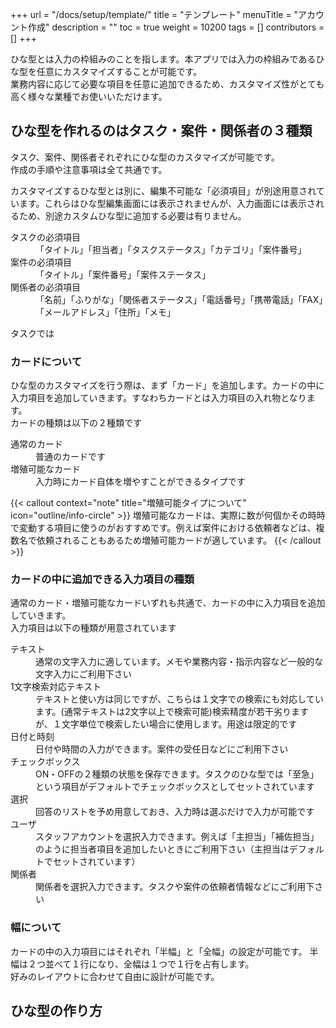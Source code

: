 +++
url = "/docs/setup/template/"
title = "テンプレート"
menuTitle = "アカウント作成"
description = ""
toc = true
weight = 10200
tags = []
contributors = []
+++

ひな型とは入力の枠組みのことを指します。本アプリでは入力の枠組みであるひな型を任意にカスタマイズすることが可能です。  
業務内容に応じて必要な項目を任意に追加できるため、カスタマイズ性がとても高く様々な業種でお使いいただけます。

## ひな型を作れるのはタスク・案件・関係者の３種類

タスク、案件、関係者それぞれにひな型のカスタマイズが可能です。  
作成の手順や注意事項は全て共通です。

カスタマイズするひな型とは別に、編集不可能な「必須項目」が別途用意されています。これらはひな型編集画面には表示されませんが、入力画面には表示されるため、別途カスタムひな型に追加する必要は有りません。

<dl class="basic">
<dt>タスクの必須項目</dt>
<dd>「タイトル」「担当者」「タスクステータス」「カテゴリ」「案件番号」</dd>
<dt>案件の必須項目</dt>
<dd>「タイトル」「案件番号」「案件ステータス」</dd>
<dt>関係者の必須項目</dt>
<dd>「名前」「ふりがな」「関係者ステータス」「電話番号」「携帯電話」「FAX」「メールアドレス」「住所」「メモ」</dd>
</dl>

タスクでは

### カードについて

ひな型のカスタマイズを行う際は、まず「カード」を追加します。カードの中に入力項目を追加していきます。すなわちカードとは入力項目の入れ物となります。  
カードの種類は以下の２種類です

<dl class="basic">
<dt>通常のカード</dt>
<dd>普通のカードです</dd>
<dt>増殖可能なカード</dt>
<dd>入力時にカード自体を増やすことができるタイプです</dd>
</dl>

{{< callout context="note" title="増殖可能タイプについて" icon="outline/info-circle" >}}
増殖可能なカードは、実際に数が何個かその時時で変動する項目に使うのがおすすめです。例えば案件における依頼者などは、複数名で依頼されることもあるため増殖可能カードが適しています。
{{< /callout >}}

### カードの中に追加できる入力項目の種類

通常のカード・増殖可能なカードいずれも共通で、カードの中に入力項目を追加していきます。  
入力項目は以下の種類が用意されています

<dl class="basic">
<dt>テキスト</dt>
<dd>通常の文字入力に適しています。メモや業務内容・指示内容など一般的な文字入力にご利用下さい</dd>
<dt>1文字検索対応テキスト</dt>
<dd>テキストと使い方は同じですが、こちらは１文字での検索にも対応しています。(通常テキストは2文字以上で検索可能)検索精度が若干劣りますが、１文字単位で検索したい場合に使用します。用途は限定的です</dd>
<dt>日付と時刻</dt>
<dd>日付や時間の入力ができます。案件の受任日などにご利用下さい</dd>
<dt>チェックボックス</dt>
<dd>ON・OFFの２種類の状態を保存できます。タスクのひな型では「至急」という項目がデフォルトでチェックボックスとしてセットされています</dd>
<dt>選択</dt>
<dd>回答のリストを予め用意しておき、入力時は選ぶだけで入力が可能です</dd>
<dt>ユーザ</dt>
<dd>スタッフアカウントを選択入力できます。例えば「主担当」「補佐担当」のように担当者項目を追加したいときにご利用下さい（主担当はデフォルトでセットされています）</dd>
<dt>関係者</dt>
<dd>関係者を選択入力できます。タスクや案件の依頼者情報などにご利用下さい</dd>
</dl>

### 幅について

カードの中の入力項目にはそれぞれ「半幅」と「全幅」の設定が可能です。
半幅は２つ並べて１行になり、全幅は１つで１行を占有します。  
好みのレイアウトに合わせて自由に設計が可能です。

## ひな型の作り方
